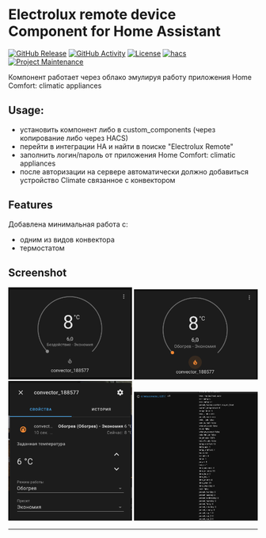 # Electrolux remote device Component for Home Assistant

[![GitHub Release][releases-shield]][releases]
[![GitHub Activity][commits-shield]][commits]
[![License][license-shield]](LICENSE)
[![hacs][hacsbadge]][hacs]
[![Project Maintenance][maintenance-shield]][user_profile]



Компонент работает через облако эмулируя работу приложения Home Comfort: climatic appliances

## Usage:
- установить компонент либо в custom_components (через копирование либо через HACS)
- перейти в интеграции HA и найти в поиске "Electrolux Remote"
- заполнить логин/пароль от приложения Home Comfort: climatic appliances
- после авторизации на сервере автоматически должно добавиться устройство Climate связанное с конвектором

## Features
Добавлена минимальная работа с:
- одним из видов конвектора
- термостатом

## Screenshot
<img src="https://github.com/Ailme/home_assistant_electrolux_remote/blob/main/img/img-1.png?raw=true" width="250">
<img src="https://github.com/Ailme/home_assistant_electrolux_remote/blob/main/img/img-2.png?raw=true" width="250">
<img src="https://github.com/Ailme/home_assistant_electrolux_remote/blob/main/img/img-3.png?raw=true" width="250">
<img src="https://github.com/Ailme/home_assistant_electrolux_remote/blob/main/img/img-4.png?raw=true" width="250">

---

[commits-shield]: https://img.shields.io/github/commit-activity/y/Ailme/home_assistant_electrolux_remote.svg
[commits]: https://github.com/Ailme/home_assistant_electrolux_remote/commits/main
[hacs]: https://hacs.xyz
[hacsbadge]: https://img.shields.io/badge/HACS-Custom-orange.svg
[license-shield]: https://img.shields.io/github/license/Ailme/home_assistant_electrolux_remote.svg
[maintenance-shield]: https://img.shields.io/badge/maintainer-%40Ailme-blue.svg
[releases-shield]: https://img.shields.io/github/release/Ailme/home_assistant_electrolux_remote.svg
[releases]: https://github.com/Ailme/home_assistant_electrolux_remote/releases
[user_profile]: https://github.com/Ailme